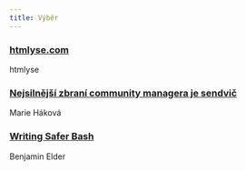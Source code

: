 ```yaml
---
title: Výběr
---
```


### [htmlyse.com](https://www.htmlyse.com/)
htmlyse

### [Nejsilnější zbraní community managera je sendvič](https://www.sibiranka.cz/blog/sendvic/)
Marie Háková

### [Writing Safer Bash](https://elder.dev/posts/safer-bash/)
Benjamin Elder
